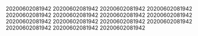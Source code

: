 20200602081942
20200602081942
20200602081942
20200602081942
20200602081942
20200602081942
20200602081942
20200602081942
20200602081942
20200602081942
20200602081942
20200602081942
20200602081942
20200602081942
20200602081942
